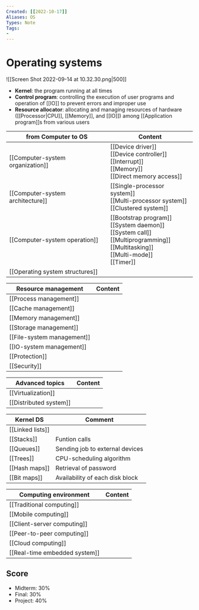 ```yaml
---
Created: [[2022-10-17]]
Aliases: OS
Types: Note
Tags: 
- 
---
```

# Operating systems
![[Screen Shot 2022-09-14 at 10.32.30.png|500]]
- **Kernel**: the program running at all times
- **Control program**: controlling the execution of user programs and operation of [[IO]] to prevent errors and improper use
- **Resource allocator**: allocating and managing resources of hardware ([[Processor|CPU]], [[Memory]], and [[IO]]) among [[Application program]]s from various users

| from Computer to OS              | Content                                                                                                                                  |
| -------------------------------- | ---------------------------------------------------------------------------------------------------------------------------------------- |
| [[Computer-system organization]] | [[Device driver]]<br>[[Device controller]]<br>[[Interrupt]]<br>[[Memory]]<br>[[Direct memory access]]                                    |
| [[Computer-system architecture]] | [[Single-processor system]]<br>[[Multi-processor system]]<br>[[Clustered system]]                                                        |
| [[Computer-system operation]]    | [[Bootstrap program]]<br>[[System daemon]]<br>[[System call]]<br>[[Multiprogramming]]<br>[[Multitasking]]<br>[[Multi-mode]]<br>[[Timer]] |
| [[Operating system structures]]  |                                                                                                                                          |

| Resource management        | Content |
| -------------------------- | ------- |
| [[Process management]]     |         |
| [[Cache management]]       |         |
| [[Memory management]]      |         |
| [[Storage management]]     |         |
| [[File-system management]] |         |
| [[IO-system management]]   |         |
| [[Protection]]             |         |
| [[Security]]               |         |

| Advanced topics        | Content |
| ---------------------- | ------- |
| [[Virtualization]]     |         |
| [[Distributed system]] |         |

| Kernel DS        | Comment                         |
| ---------------- | ------------------------------- |
| [[Linked lists]] |                                 |
| [[Stacks]]       | Funtion calls                   |
| [[Queues]]       | Sending job to external devices |
| [[Trees]]        | CPU-scheduling algorithm        |
| [[Hash maps]]    | Retrieval of password           |
| [[Bit maps]]     | Availability of each disk block |

| Computing environment         | Content |
| ----------------------------- | ------- |
| [[Traditional computing]]     |         |
| [[Mobile computing]]          |         |
| [[Client-server computing]]   |         |
| [[Peer-to-peer computing]]    |         |
| [[Cloud computing]]           |         |
| [[Real-time embedded system]] |         |

## Score
- Midterm: 30%
- Final: 30%
- Project: 40%
